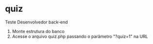 # quiz
Teste Desenvolvedor back-end
1) Monte estrutura do banco
2) Acesse o arquivo quiz.php passando o parâmetro "?quiz=1" na URL
